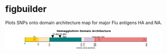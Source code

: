 # figbuilder
Plots SNPs onto domain architecture map for major Flu antigens HA and NA.



![alt text](https://github.com/nicolepaterson/figbuilder/blob/main/figtest.png)

